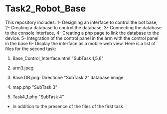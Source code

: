 # Task2_Robot_Base
This repository includes: 1- Designing an interface to control the bot base, 2- Creating a database to control the database, 3- Connecting the database to the console interface, 4- Creating a php page to link the database to the device. 5- Integration of the control panel in the arm with the control panel in the base
6- Display the interface as a mobile web view.
        Here is a list of files for the second task:

1) Base_Control_Interface.html "SubTask 1,5,6"

2) arm3.jpeg

3) Base.DB.png: Directione "SubTask 2" database image

4) map.php "SubTask 3"

5) Task4_1.php "SubTask 4"

* In addition to the presence of the files of the first task

